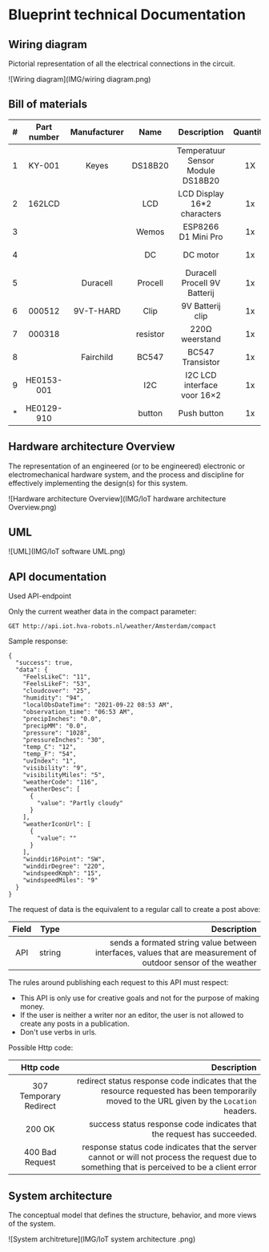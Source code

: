 # Blueprint technical Documentation

## Wiring diagram 

Pictorial representation of all the electrical connections in the circuit.

![Wiring diagram](IMG/wiring diagram.png)

## Bill of materials


|#| Part number  | Manufacturer  | Name    | Description                       | Quantity  | Cost   | url                                                                                                                                                                                                    |
|-|:------------:|:-------------:|:-------:|:---------------------------------:|:---------:|:------:| ------------------------------------------------------------------------------------------------------------------------------------------------------------------------------------------------------:|
|1|KY-001        | Keyes         | DS18B20 | Temperatuur Sensor Module DS18B20 |  1X       | € 2,99 |  ![LINK](https://www.otronic.nl/a-63016282/sensors/temperatuur-sensor-module-ds18b20-dallas-clone/?gclid=Cj0KCQjwz7uRBhDRARIsAFqjuln9ZQj2s46OsvXAT7ZA9GZl4vI5bgohDp9vesoGXoXQkQr0cAALCawaAsyKEALw_wcB) |
|2|162LCD        |               | LCD     | LCD Display 16*2 characters       |  1x	 | € 4,00 |  ![LINK](https://www.tinytronics.nl/shop/en/displays/lcd/lcd-display-16*2-characters-with-white-text-and-blue-backlight)                                                                               |
|3|              |               | Wemos   | ESP8266 D1 Mini Pro		       |  1x       | € 9,99 |  ![LINK](https://www.otronic.nl/a-62361236/esp8266/esp8266-d1-mini-pro-development-board-wemos/?gclid=Cj0KCQjwz7uRBhDRARIsAFqjulmBhLtjCYMU66G0RRoBpKQh2jNPKogIFRLE5b-eb9luPoIChLH3fdgaAkBTEALw_wcB)    |
|4|              |               | DC      | DC motor                          |  1x       | € 1,25 |  ![LINK](https://www.tinytronics.nl/shop/nl/mechanica-en-actuatoren/motoren/dc-motoren/kleine-dc-motor-3-6v)                                                                                           |
|5|              | Duracell      | Procell | Duracell Procell 9V Batterij      |  1x       | € 1,75 |  ![LINK](https://www.tinytronics.nl/shop/nl/power/batterijen/9v/duracell-industrial-9v-batterij)                                                                                                       |
|6|000512        | 9V-T-HARD     | Clip    | 9V Batterij clip                  |  1x       | € 0,50 |  ![LINK](https://www.tinytronics.nl/shop/nl/power/batterijhouders-en-clips/9v/9v-batterij-clip-met-losse-draden-15cm-t-hard)                                                                           |
|7|000318        |               | resistor| 220Ω weerstand                    |  1x       | € 0,05 |  ![LINK](https://www.tinytronics.nl/shop/nl/componenten/weerstanden/weerstanden/220%CF%89-weerstand-(led-voorschakelweerstand))                                                                        |
|8|              | Fairchild     | BC547   | BC547 Transistor                  |  1x       | € 0,11 |  ![LINK](https://www.bitsandparts.nl/Transistor-BC547-NPN-45V-0-1A-p115143)                                                                                                                            |
|9|HE0153-001    |               | I2C     | I2C LCD interface voor 16×2       |  1x       | € 1,95 |  ![LINK](https://www.hobbyelectronica.nl/product/i2c-lcd-interface-voor-16x2-en-20x4-displays/)                                                                                                        |
|*|HE0129-910    |               | button  | Push button                       |  1x       | € 0,20 |  ![LINK](https://www.hobbyelectronica.nl/product/push-button-6x6x5/?gclid=CjwKCAjwo8-SBhAlEiwAopc9W0U6wvlM5-_RB-9CSKUh7aWUpVVHtQ88qDtdZayypeZP-g7ha4PfExoCByYQAvD_BwE)                                 |
                                                                 

## Hardware architecture Overview

The representation of an engineered (or to be engineered) electronic or electromechanical hardware system, and the process and discipline for effectively implementing the design(s) for this system.

![Hardware architecture Overview](IMG/IoT hardware architecture Overview.png)

## UML
![UML](IMG/IoT software UML.png)

## API documentation 

Used API-endpoint


Only the current weather data in the compact parameter:

```
GET http://api.iot.hva-robots.nl/weather/Amsterdam/compact
```

Sample response:

```
{
  "success": true,
  "data": {
    "FeelsLikeC": "11",
    "FeelsLikeF": "53",
    "cloudcover": "25",
    "humidity": "94",
    "localObsDateTime": "2021-09-22 08:53 AM",
    "observation_time": "06:53 AM",
    "precipInches": "0.0",
    "precipMM": "0.0",
    "pressure": "1028",
    "pressureInches": "30",
    "temp_C": "12",
    "temp_F": "54",
    "uvIndex": "1",
    "visibility": "9",
    "visibilityMiles": "5",
    "weatherCode": "116",
    "weatherDesc": [
      {
        "value": "Partly cloudy"
      }
    ],
    "weatherIconUrl": [
      {
        "value": ""
      }
    ],
    "winddir16Point": "SW",
    "winddirDegree": "220",
    "windspeedKmph": "15",
    "windspeedMiles": "9"
  }
}
```

The request of data is the equivalent to a regular call to create a post above:

| Field | Type   | Description                                                                                                    |
|:-----:|:------:| --------------------------------------------------------------------------------------------------------------:|
| API   | string | sends a formated string value between interfaces, values that are measurement of outdoor sensor of the weather |

The rules around publishing each request to this API must respect:

- This API is only use for creative goals and not for the purpose of making money.
- If the user is neither a writer nor an editor, the user is not allowed to create any posts in a publication.
- Don't use verbs in urls.

Possible Http code:

| Http code              | Description                                                                                                                                   |
|:----------------------:| ---------------------------------------------------------------------------------------------------------------------------------------------:|
| 307 Temporary Redirect | redirect status response code indicates that the resource requested has been temporarily moved to the URL given by the `Location` headers.    |
| 200 OK                 | success status response code indicates that the request has succeeded.                                                                        |
| 400 Bad Request        | response status code indicates that the server cannot or will not process the request due to something that is perceived to be a client error |


## System architecture 

The conceptual model that defines the structure, behavior, and more views of the system.

![System architreture](IMG/IoT system architecture .png)
